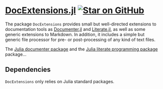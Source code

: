 # [DocExtensions.jl](https://github.com/omlins/DocExtensions.jl) [![Star on GitHub](https://img.shields.io/github/stars/omlins/DocExtensions.jl.svg)](https://github.com/omlins/DocExtensions.jl/stargazers)
The package `DocExtensions` provides small but well-directed extensions to documentation tools as [Documenter.jl](https://github.com/JuliaDocs/Documenter.jl) and [Literate.jl](https://github.com/fredrikekre/Literate.jl), as well as some generic extensions to Markdown. In addition, it includes a simple but generic file processor for pre- or post-processing of any kind of text files.

The [Julia documenter package](https://github.com/JuliaDocs/Documenter.jl) and the [Julia literate programming package](https://github.com/fredrikekre/Literate.jl) package...

## Dependencies
`DocExtensions` only relies on Julia standard packages.
